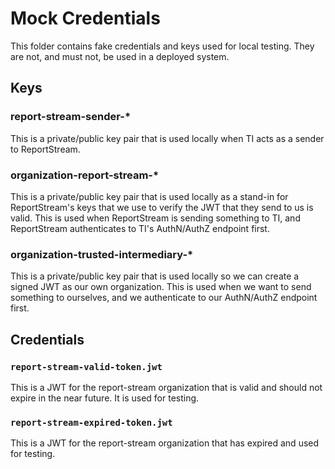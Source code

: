# Mock Credentials

This folder contains fake credentials and keys used for local testing.  They are not, and must not, be used in a
deployed system.

## Keys

### report-stream-sender-*

This is a private/public key pair that is used locally when TI acts as a sender to ReportStream.

### organization-report-stream-*

This is a private/public key pair that is used locally as a stand-in for ReportStream's keys that we use to
verify the JWT that they send to us is valid.  This is used when ReportStream is sending something to TI, and
ReportStream authenticates to TI's AuthN/AuthZ endpoint first.

### organization-trusted-intermediary-*

This is a private/public key pair that is used locally so we can create a signed JWT as our own organization.  This is used when we want to send something to ourselves, and we authenticate to our AuthN/AuthZ endpoint first.

## Credentials

### `report-stream-valid-token.jwt`

This is a JWT for the report-stream organization that is valid and should not expire in the near future. It is used for testing.

### `report-stream-expired-token.jwt`

This is a JWT for the report-stream organization that has expired and used for testing.
